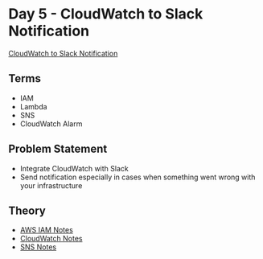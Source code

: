 # Day 5 - CloudWatch to Slack Notification

[CloudWatch to Slack Notification](https://medium.com/@devopslearning/100-days-of-devops-day-5-cloudwatch-to-slack-notification-d2d84a192bf2)

## Terms

- IAM
- Lambda
- SNS
- CloudWatch Alarm

## Problem Statement

- Integrate CloudWatch with Slack
- Send notification especially in cases when something went wrong with your infrastructure

## Theory

- [AWS IAM Notes](aws_iam.md)
- [CloudWatch Notes](cloudWatch.md)
- [SNS Notes](sns.md)
